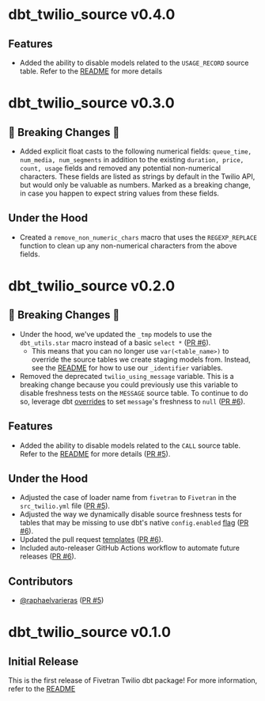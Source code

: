 # dbt_twilio_source v0.4.0

## Features
- Added the ability to disable models related to the `USAGE_RECORD` source table. Refer to the [README](https://github.com/fivetran/dbt_twilio_source?tab=readme-ov-file#step-4-enablingdisabling-models) for more details

# dbt_twilio_source v0.3.0

## 🚨 Breaking Changes 🚨
- Added explicit float casts to the following numerical fields: `queue_time, num_media, num_segments` in addition to the existing `duration, price, count, usage` fields and removed any potential non-numerical characters. These fields are listed as strings by default in the Twilio API, but would only be valuable as numbers. Marked as a breaking change, in case you happen to expect string values from these fields.

## Under the Hood
- Created a `remove_non_numeric_chars` macro that uses the `REGEXP_REPLACE` function to clean up any non-numerical characters from the above fields.

# dbt_twilio_source v0.2.0

## 🚨 Breaking Changes 🚨
- Under the hood, we've updated the `_tmp` models to use the `dbt_utils.star` macro instead of a basic `select *` ([PR #6](https://github.com/fivetran/dbt_twilio_source/pull/6)).
  - This means that you can no longer use `var(<table_name>)` to override the source tables we create staging models from. Instead, see the [README](https://github.com/fivetran/dbt_twilio_source?tab=readme-ov-file#change-the-source-table-references) for how to use our `_identifier` variables.
- Removed the deprecated `twilio_using_message` variable. This is a breaking change because you could previously use this variable to disable freshness tests on the `MESSAGE` source table. To continue to do so, leverage dbt [overrides](https://docs.getdbt.com/reference/resource-properties/overrides#configure-your-own-source-freshness-for-a-source-table-in-a-package) to set `message`'s freshness to `null` ([PR #6](https://github.com/fivetran/dbt_twilio_source/pull/6)).

## Features
- Added the ability to disable models related to the `CALL` source table. Refer to the [README](https://github.com/fivetran/dbt_twilio_source?tab=readme-ov-file#step-4-enablingdisabling-models) for more details ([PR #5](https://github.com/fivetran/dbt_twilio_source/pull/5)).

## Under the Hood
- Adjusted the case of loader name from `fivetran` to `Fivetran` in the `src_twilio.yml` file ([PR #5](https://github.com/fivetran/dbt_twilio_source/pull/5)).
- Adjusted the way we dynamically disable source freshness tests for tables that may be missing to use dbt's native `config.enabled` [flag](https://docs.getdbt.com/reference/resource-configs/enabled) ([PR #6](https://github.com/fivetran/dbt_twilio_source/pull/6)).
- Updated the pull request [templates](/.github) ([PR #6](https://github.com/fivetran/dbt_twilio_source/pull/6)).
- Included auto-releaser GitHub Actions workflow to automate future releases ([PR #6](https://github.com/fivetran/dbt_twilio_source/pull/6)).

## Contributors
- [@raphaelvarieras](https://github.com/raphaelvarieras) ([PR #5](https://github.com/fivetran/dbt_twilio_source/pull/5))

# dbt_twilio_source v0.1.0

## Initial Release
This is the first release of Fivetran Twilio dbt package! For more information, refer to the [README](/README.md)
